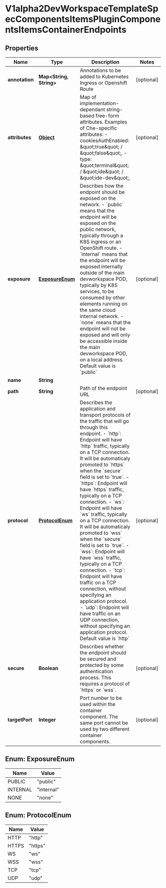 

# V1alpha2DevWorkspaceTemplateSpecComponentsItemsPluginComponentsItemsContainerEndpoints

## Properties

Name | Type | Description | Notes
------------ | ------------- | ------------- | -------------
**annotation** | **Map&lt;String, String&gt;** | Annotations to be added to Kubernetes Ingress or Openshift Route |  [optional]
**attributes** | [**Object**](.md) | Map of implementation-dependant string-based free-form attributes.  Examples of Che-specific attributes: - cookiesAuthEnabled: \&quot;true\&quot; / \&quot;false\&quot;, - type: \&quot;terminal\&quot; / \&quot;ide\&quot; / \&quot;ide-dev\&quot;, |  [optional]
**exposure** | [**ExposureEnum**](#ExposureEnum) | Describes how the endpoint should be exposed on the network. - &#x60;public&#x60; means that the endpoint will be exposed on the public network, typically through a K8S ingress or an OpenShift route. - &#x60;internal&#x60; means that the endpoint will be exposed internally outside of the main devworkspace POD, typically by K8S services, to be consumed by other elements running on the same cloud internal network. - &#x60;none&#x60; means that the endpoint will not be exposed and will only be accessible inside the main devworkspace POD, on a local address.  Default value is &#x60;public&#x60; |  [optional]
**name** | **String** |  | 
**path** | **String** | Path of the endpoint URL |  [optional]
**protocol** | [**ProtocolEnum**](#ProtocolEnum) | Describes the application and transport protocols of the traffic that will go through this endpoint. - &#x60;http&#x60;: Endpoint will have &#x60;http&#x60; traffic, typically on a TCP connection. It will be automaticaly promoted to &#x60;https&#x60; when the &#x60;secure&#x60; field is set to &#x60;true&#x60;. - &#x60;https&#x60;: Endpoint will have &#x60;https&#x60; traffic, typically on a TCP connection. - &#x60;ws&#x60;: Endpoint will have &#x60;ws&#x60; traffic, typically on a TCP connection. It will be automaticaly promoted to &#x60;wss&#x60; when the &#x60;secure&#x60; field is set to &#x60;true&#x60;. - &#x60;wss&#x60;: Endpoint will have &#x60;wss&#x60; traffic, typically on a TCP connection. - &#x60;tcp&#x60;: Endpoint will have traffic on a TCP connection, without specifying an application protocol. - &#x60;udp&#x60;: Endpoint will have traffic on an UDP connection, without specifying an application protocol.  Default value is &#x60;http&#x60; |  [optional]
**secure** | **Boolean** | Describes whether the endpoint should be secured and protected by some authentication process. This requires a protocol of &#x60;https&#x60; or &#x60;wss&#x60;. |  [optional]
**targetPort** | **Integer** | Port number to be used within the container component. The same port cannot be used by two different container components. |  [optional]



## Enum: ExposureEnum

Name | Value
---- | -----
PUBLIC | &quot;public&quot;
INTERNAL | &quot;internal&quot;
NONE | &quot;none&quot;



## Enum: ProtocolEnum

Name | Value
---- | -----
HTTP | &quot;http&quot;
HTTPS | &quot;https&quot;
WS | &quot;ws&quot;
WSS | &quot;wss&quot;
TCP | &quot;tcp&quot;
UDP | &quot;udp&quot;



